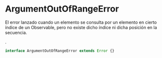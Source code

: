 # ArgumentOutOfRangeError

El error lanzado cuando un elemento se consulta por un elemento en cierto índice de un Observable, pero no existe dicho índice ni dicha posición en la secuencia.

<!-- An error thrown when an element was queried at a certain index of an Observable, but no such index or position exists in that sequence -->.

```javascript
interface ArgumentOutOfRangeError extends Error {}
```
